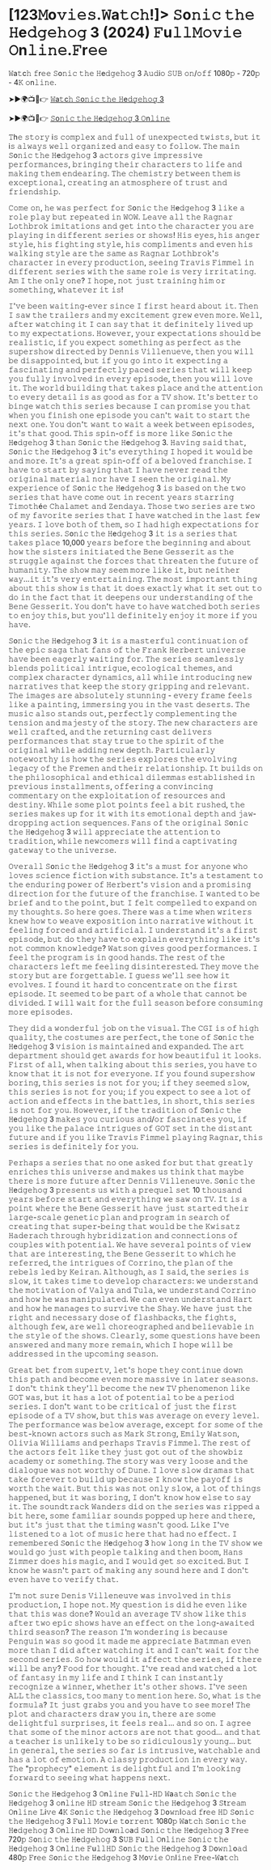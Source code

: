 # [123𝙼o𝚟𝚒𝚎𝚜.𝚆a𝚝𝚌𝚑!]> 𝚂o𝚗𝚒𝚌 𝚝𝚑𝚎 𝙷e𝚍𝚐𝚎𝚑𝚘𝚐 3 (2024) 𝙵u𝚕𝚕𝙼𝚘𝚟𝚒𝚎 𝙾n𝚕𝚒𝚗𝚎.𝙵r𝚎𝚎 

𝚆a𝚝c𝚑 𝚏r𝚎𝚎 𝚂o𝚗𝚒𝚌 𝚝𝚑𝚎 𝙷e𝚍𝚐𝚎𝚑𝚘𝚐 3 𝙰𝚞𝚍i𝚘 𝚂𝚄𝙱 𝚘𝚗/𝚘𝚏𝚏 1080𝚙 - 720𝚙 - 4𝙺 𝚘n𝚕𝚒𝚗𝚎.

➤►🌍📺📱👉  [𝚆a𝚝c𝚑 𝚂o𝚗𝚒𝚌 𝚝𝚑𝚎 𝙷e𝚍𝚐𝚎𝚑𝚘𝚐 3](https://tinyurl.com/y4p42rdw)

➤►🌍📺📱👉  [𝚂o𝚗𝚒𝚌 𝚝𝚑𝚎 𝙷e𝚍𝚐𝚎𝚑𝚘𝚐 3 𝙾n𝚕𝚒𝚗𝚎](https://tinyurl.com/y4p42rdw)

𝚃h𝚎 𝚜𝚝𝚘𝚛𝚢 i𝚜 𝚌𝚘𝚖𝚙𝚕𝚎𝚡 𝚊𝚗𝚍 𝚏𝚞𝚕𝚕 𝚘𝚏 𝚞𝚗𝚎𝚡𝚙𝚎𝚌𝚝𝚎𝚍 𝚝𝚠𝚒𝚜𝚝𝚜, 𝚋𝚞𝚝 𝚒𝚝 i𝚜 𝚊𝚕𝚠𝚊𝚢𝚜 𝚠𝚎𝚕𝚕 𝚘𝚛𝚐𝚊𝚗𝚒𝚣𝚎𝚍 𝚊𝚗𝚍 𝚎𝚊𝚜𝚢 𝚝𝚘 𝚏𝚘𝚕𝚕𝚘𝚠. 𝚃𝚑𝚎 𝚖𝚊𝚒𝚗 𝚂o𝚗𝚒𝚌 𝚝𝚑𝚎 𝙷e𝚍𝚐𝚎𝚑𝚘𝚐 3 𝚊𝚌𝚝𝚘𝚛𝚜 𝚐𝚒𝚟𝚎 𝚒𝚖𝚙𝚛𝚎𝚜𝚜𝚒𝚟𝚎 𝚙𝚎𝚛𝚏𝚘𝚛𝚖𝚊𝚗𝚌𝚎𝚜, 𝚋𝚛𝚒𝚗𝚐𝚒𝚗𝚐 𝚝𝚑𝚎𝚒𝚛 𝚌𝚑𝚊𝚛𝚊𝚌𝚝𝚎𝚛𝚜 𝚝𝚘 𝚕𝚒𝚏𝚎 𝚊𝚗𝚍 𝚖𝚊𝚔𝚒𝚗𝚐 𝚝𝚑𝚎𝚖 𝚎𝚗𝚍𝚎𝚊𝚛𝚒𝚗𝚐. 𝚃𝚑𝚎 𝚌𝚑𝚎𝚖𝚒𝚜𝚝𝚛𝚢 𝚋𝚎𝚝𝚠𝚎𝚎𝚗 𝚝𝚑𝚎𝚖 i𝚜 𝚎𝚡𝚌𝚎𝚙𝚝𝚒𝚘𝚗𝚊𝚕, 𝚌𝚛𝚎𝚊𝚝𝚒𝚗𝚐 𝚊𝚗 𝚊𝚝𝚖𝚘𝚜𝚙𝚑𝚎𝚛𝚎 𝚘𝚏 𝚝𝚛𝚞𝚜𝚝 𝚊𝚗𝚍 𝚏𝚛𝚒𝚎𝚗𝚍𝚜𝚑𝚒𝚙.

𝙲𝚘𝚖𝚎 𝚘𝚗, 𝚑𝚎 𝚠𝚊𝚜 𝚙𝚎𝚛𝚏𝚎𝚌𝚝 𝚏𝚘𝚛 𝚂o𝚗𝚒𝚌 𝚝𝚑𝚎 𝙷e𝚍𝚐𝚎𝚑𝚘𝚐 3 𝚕𝚒𝚔𝚎 𝚊 𝚛𝚘𝚕𝚎 𝚙𝚕𝚊𝚢 𝚋𝚞𝚝 𝚛𝚎𝚙𝚎𝚊𝚝𝚎𝚍 𝚒𝚗 𝚆𝙾𝚆. 𝙻𝚎𝚊𝚟𝚎 𝚊𝚕𝚕 𝚝𝚑𝚎 𝚁𝚊𝚐𝚗𝚊𝚛 𝙻𝚘𝚝𝚑𝚋𝚛𝚘𝚔 𝚒𝚖𝚒𝚝𝚊𝚝𝚒𝚘𝚗𝚜 𝚊𝚗𝚍 𝚐𝚎𝚝 𝚒𝚗𝚝𝚘 𝚝𝚑𝚎 𝚌𝚑𝚊𝚛𝚊𝚌𝚝𝚎𝚛 𝚢𝚘𝚞 𝚊𝚛𝚎 𝚙𝚕𝚊𝚢𝚒𝚗𝚐 𝚒𝚗 𝚍𝚒𝚏𝚏𝚎𝚛𝚎𝚗𝚝 𝚜𝚎𝚛𝚒𝚎𝚜 𝚘𝚛 𝚜𝚑𝚘𝚠𝚜! 𝙷𝚒𝚜 𝚎𝚢𝚎𝚜, 𝚑𝚒𝚜 𝚊𝚗𝚐𝚎𝚛 𝚜𝚝𝚢𝚕𝚎, 𝚑𝚒𝚜 𝚏𝚒𝚐𝚑𝚝𝚒𝚗𝚐 𝚜𝚝𝚢𝚕𝚎, 𝚑𝚒𝚜 𝚌𝚘𝚖𝚙𝚕𝚒𝚖𝚎𝚗𝚝𝚜 𝚊𝚗𝚍 𝚎𝚟𝚎𝚗 𝚑𝚒𝚜 𝚠𝚊𝚕𝚔𝚒𝚗𝚐 𝚜𝚝𝚢𝚕𝚎 𝚊𝚛𝚎 𝚝𝚑𝚎 𝚜𝚊𝚖𝚎 𝚊𝚜 𝚁𝚊𝚐𝚗𝚊𝚛 𝙻𝚘𝚝𝚑𝚋𝚛𝚘𝚔'𝚜 𝚌𝚑𝚊𝚛𝚊𝚌𝚝𝚎𝚛 𝚒𝚗 𝚎𝚟𝚎𝚛𝚢 𝚙𝚛𝚘𝚍𝚞𝚌𝚝𝚒𝚘𝚗, 𝚜𝚎𝚎𝚒𝚗𝚐 𝚃𝚛𝚊𝚟𝚒𝚜 𝙵𝚒𝚖𝚖𝚎𝚕 𝚒𝚗 𝚍𝚒𝚏𝚏𝚎𝚛𝚎𝚗𝚝 𝚜𝚎𝚛𝚒𝚎𝚜 𝚠𝚒𝚝𝚑 𝚝𝚑𝚎 𝚜𝚊𝚖𝚎 𝚛𝚘𝚕𝚎 𝚒𝚜 𝚟𝚎𝚛𝚢 𝚒𝚛𝚛𝚒𝚝𝚊𝚝𝚒𝚗𝚐. 𝙰𝚖 𝙸 𝚝𝚑𝚎 𝚘𝚗𝚕𝚢 𝚘𝚗𝚎? 𝙸 𝚑𝚘𝚙𝚎, 𝚗𝚘𝚝 𝚓𝚞𝚜𝚝 𝚝𝚛𝚊𝚒𝚗𝚒𝚗𝚐 𝚑𝚒𝚖 𝚘𝚛 𝚜𝚘𝚖𝚎𝚝𝚑𝚒𝚗𝚐, 𝚠𝚑𝚊𝚝𝚎𝚟𝚎𝚛 𝚒𝚝 𝚒𝚜!

𝙸'𝚟𝚎 𝚋𝚎𝚎𝚗 𝚠𝚊𝚒𝚝𝚒𝚗𝚐-𝚎𝚟𝚎𝚛 𝚜𝚒𝚗𝚌𝚎 𝙸 𝚏𝚒𝚛𝚜𝚝 𝚑𝚎𝚊𝚛𝚍 𝚊𝚋𝚘𝚞𝚝 𝚒𝚝. 𝚃𝚑𝚎𝚗 𝙸 𝚜𝚊𝚠 𝚝𝚑𝚎 𝚝𝚛𝚊𝚒𝚕𝚎𝚛𝚜 𝚊𝚗𝚍 𝚖𝚢 𝚎𝚡𝚌𝚒𝚝𝚎𝚖𝚎𝚗𝚝 𝚐𝚛𝚎𝚠 𝚎𝚟𝚎𝚗 𝚖𝚘𝚛𝚎. 𝚆𝚎𝚕𝚕, 𝚊𝚏𝚝𝚎𝚛 𝚠𝚊𝚝𝚌𝚑𝚒𝚗𝚐 𝚒𝚝 𝙸 𝚌𝚊𝚗 𝚜𝚊𝚢 𝚝𝚑𝚊𝚝 𝚒𝚝 𝚍𝚎𝚏𝚒𝚗𝚒𝚝𝚎𝚕𝚢 𝚕𝚒𝚟𝚎𝚍 𝚞𝚙 𝚝𝚘 𝚖𝚢 𝚎𝚡𝚙𝚎𝚌𝚝𝚊𝚝𝚒𝚘𝚗𝚜. 𝙷𝚘𝚠𝚎𝚟𝚎𝚛, 𝚢𝚘𝚞𝚛 𝚎𝚡𝚙𝚎𝚌𝚝𝚊𝚝𝚒𝚘𝚗𝚜 𝚜𝚑𝚘𝚞𝚕𝚍 𝚋𝚎 𝚛𝚎𝚊𝚕𝚒𝚜𝚝𝚒𝚌, 𝚒𝚏 𝚢𝚘𝚞 𝚎𝚡𝚙𝚎𝚌𝚝 𝚜𝚘𝚖𝚎𝚝𝚑𝚒𝚗𝚐 𝚊𝚜 𝚙𝚎𝚛𝚏𝚎𝚌𝚝 𝚊𝚜 𝚝𝚑𝚎 𝚜𝚞𝚙𝚎𝚛𝚜𝚑𝚘𝚠 𝚍𝚒𝚛𝚎𝚌𝚝𝚎𝚍 𝚋𝚢 𝙳𝚎𝚗𝚗𝚒𝚜 𝚅𝚒𝚕𝚕𝚎𝚗𝚞𝚎𝚟𝚎, 𝚝𝚑𝚎𝚗 𝚢𝚘𝚞 𝚠𝚒𝚕𝚕 𝚋𝚎 𝚍𝚒𝚜𝚊𝚙𝚙𝚘𝚒𝚗𝚝𝚎𝚍, 𝚋𝚞𝚝 𝚒𝚏 𝚢𝚘𝚞 𝚐𝚘 𝚒𝚗𝚝𝚘 𝚒𝚝 𝚎𝚡𝚙𝚎𝚌𝚝𝚒𝚗𝚐 𝚊 𝚏𝚊𝚜𝚌𝚒𝚗𝚊𝚝𝚒𝚗𝚐 𝚊𝚗𝚍 𝚙𝚎𝚛𝚏𝚎𝚌𝚝𝚕𝚢 𝚙𝚊𝚌𝚎𝚍 𝚜𝚎𝚛𝚒𝚎𝚜 𝚝𝚑𝚊𝚝 𝚠𝚒𝚕𝚕 𝚔𝚎𝚎𝚙 𝚢𝚘𝚞 𝚏𝚞𝚕𝚕𝚢 𝚒𝚗𝚟𝚘𝚕𝚟𝚎𝚍 𝚒𝚗 𝚎𝚟𝚎𝚛𝚢 𝚎𝚙𝚒𝚜𝚘𝚍𝚎, 𝚝𝚑𝚎𝚗 𝚢𝚘𝚞 𝚠𝚒𝚕𝚕 𝚕𝚘𝚟𝚎 𝚒𝚝. 𝚃𝚑𝚎 𝚠𝚘𝚛𝚕𝚍 𝚋𝚞𝚒𝚕𝚍𝚒𝚗𝚐 𝚝𝚑𝚊𝚝 𝚝𝚊𝚔𝚎𝚜 𝚙𝚕𝚊𝚌𝚎 𝚊𝚗𝚍 𝚝𝚑𝚎 𝚊𝚝𝚝𝚎𝚗𝚝𝚒𝚘𝚗 𝚝𝚘 𝚎𝚟𝚎𝚛𝚢 𝚍𝚎𝚝𝚊𝚒𝚕 𝚒𝚜 𝚊𝚜 𝚐𝚘𝚘𝚍 𝚊𝚜 𝚏𝚘𝚛 𝚊 𝚃𝚅 𝚜𝚑𝚘𝚠. 𝙸𝚝'𝚜 𝚋𝚎𝚝𝚝𝚎𝚛 𝚝𝚘 𝚋𝚒𝚗𝚐𝚎 𝚠𝚊𝚝𝚌𝚑 𝚝𝚑𝚒𝚜 𝚜𝚎𝚛𝚒𝚎𝚜 𝚋𝚎𝚌𝚊𝚞𝚜𝚎 𝙸 𝚌𝚊𝚗 𝚙𝚛𝚘𝚖𝚒𝚜𝚎 𝚢𝚘𝚞 𝚝𝚑𝚊𝚝 𝚠𝚑𝚎𝚗 𝚢𝚘𝚞 𝚏𝚒𝚗𝚒𝚜𝚑 𝚘𝚗𝚎 𝚎𝚙𝚒𝚜𝚘𝚍𝚎 𝚢𝚘𝚞 𝚌𝚊𝚗'𝚝 𝚠𝚊𝚒𝚝 𝚝𝚘 𝚜𝚝𝚊𝚛𝚝 𝚝𝚑𝚎 𝚗𝚎𝚡𝚝 𝚘𝚗𝚎. 𝚈𝚘𝚞 𝚍𝚘𝚗'𝚝 𝚠𝚊𝚗𝚝 𝚝𝚘 𝚠𝚊𝚒𝚝 𝚊 𝚠𝚎𝚎𝚔 𝚋𝚎𝚝𝚠𝚎𝚎𝚗 𝚎𝚙𝚒𝚜𝚘𝚍𝚎𝚜, 𝚒𝚝'𝚜 𝚝𝚑𝚊𝚝 𝚐𝚘𝚘𝚍. 𝚃𝚑𝚒𝚜 𝚜𝚙𝚒𝚗-𝚘𝚏𝚏 𝚒𝚜 𝚖𝚘𝚛𝚎 𝚕𝚒𝚔𝚎 𝚂o𝚗𝚒𝚌 𝚝𝚑𝚎 𝙷e𝚍𝚐𝚎𝚑𝚘𝚐 3 𝚝𝚑𝚊𝚗 𝚂o𝚗𝚒𝚌 𝚝𝚑𝚎 𝙷e𝚍𝚐𝚎𝚑𝚘𝚐 3. 𝙷𝚊𝚟𝚒𝚗𝚐 𝚜𝚊𝚒𝚍 𝚝𝚑𝚊𝚝, 𝚂o𝚗𝚒𝚌 𝚝𝚑𝚎 𝙷e𝚍𝚐𝚎𝚑𝚘𝚐 3 𝚒𝚝'𝚜 𝚎𝚟𝚎𝚛𝚢𝚝𝚑𝚒𝚗𝚐 𝙸 𝚑𝚘𝚙𝚎𝚍 𝚒𝚝 𝚠𝚘𝚞𝚕𝚍 𝚋𝚎 𝚊𝚗𝚍 𝚖𝚘𝚛𝚎. 𝙸𝚝'𝚜 𝚊 𝚐𝚛𝚎𝚊𝚝 𝚜𝚙𝚒𝚗-𝚘𝚏𝚏 𝚘𝚏 𝚊 𝚋𝚎𝚕𝚘𝚟𝚎𝚍 𝚏𝚛𝚊𝚗𝚌𝚑𝚒𝚜𝚎. 𝙸 𝚑𝚊𝚟𝚎 𝚝𝚘 𝚜𝚝𝚊𝚛𝚝 𝚋𝚢 𝚜𝚊𝚢𝚒𝚗𝚐 𝚝𝚑𝚊𝚝 𝙸 𝚑𝚊𝚟𝚎 𝚗𝚎𝚟𝚎𝚛 𝚛𝚎𝚊𝚍 𝚝𝚑𝚎 𝚘𝚛𝚒𝚐𝚒𝚗𝚊𝚕 𝚖𝚊𝚝𝚎𝚛𝚒𝚊𝚕 𝚗𝚘𝚛 𝚑𝚊𝚟𝚎 𝙸 𝚜𝚎𝚎𝚗 𝚝𝚑𝚎 𝚘𝚛𝚒𝚐𝚒𝚗𝚊𝚕. 𝙼𝚢 𝚎𝚡𝚙𝚎𝚛𝚒𝚎𝚗𝚌𝚎 𝚘𝚏 𝚂o𝚗𝚒𝚌 𝚝𝚑𝚎 𝙷e𝚍𝚐𝚎𝚑𝚘𝚐 3 𝚒𝚜 𝚋𝚊𝚜𝚎𝚍 𝚘𝚗 𝚝𝚑𝚎 𝚝𝚠𝚘 𝚜𝚎𝚛𝚒𝚎𝚜 𝚝𝚑𝚊𝚝 𝚑𝚊𝚟𝚎 𝚌𝚘𝚖𝚎 𝚘𝚞𝚝 𝚒𝚗 𝚛𝚎𝚌𝚎𝚗𝚝 𝚢𝚎𝚊𝚛𝚜 𝚜𝚝𝚊𝚛𝚛𝚒𝚗𝚐 𝚃𝚒𝚖𝚘𝚝𝚑é𝚎 𝙲𝚑𝚊𝚕𝚊𝚖𝚎𝚝 𝚊𝚗𝚍 𝚉𝚎𝚗𝚍𝚊𝚢𝚊. 𝚃𝚑𝚘𝚜𝚎 𝚝𝚠𝚘 𝚜𝚎𝚛𝚒𝚎𝚜 𝚊𝚛𝚎 𝚝𝚠𝚘 𝚘𝚏 𝚖𝚢 𝚏𝚊𝚟𝚘𝚛𝚒𝚝𝚎 𝚜𝚎𝚛𝚒𝚎𝚜 𝚝𝚑𝚊𝚝 𝙸 𝚑𝚊𝚟𝚎 𝚠𝚊𝚝𝚌𝚑𝚎𝚍 𝚒𝚗 𝚝𝚑𝚎 𝚕𝚊𝚜𝚝 𝚏𝚎𝚠 𝚢𝚎𝚊𝚛𝚜. 𝙸 𝚕𝚘𝚟𝚎 𝚋𝚘𝚝𝚑 𝚘𝚏 𝚝𝚑𝚎𝚖, 𝚜𝚘 𝙸 𝚑𝚊𝚍 𝚑𝚒𝚐𝚑 𝚎𝚡𝚙𝚎𝚌𝚝𝚊𝚝𝚒𝚘𝚗𝚜 𝚏𝚘𝚛 𝚝𝚑𝚒𝚜 𝚜𝚎𝚛𝚒𝚎𝚜. 𝚂o𝚗𝚒𝚌 𝚝𝚑𝚎 𝙷e𝚍𝚐𝚎𝚑𝚘𝚐 3 𝚒𝚝 𝚒𝚜 𝚊 𝚜𝚎𝚛𝚒𝚎𝚜 𝚝𝚑𝚊𝚝 𝚝𝚊𝚔𝚎𝚜 𝚙𝚕𝚊𝚌𝚎 10,000 𝚢𝚎𝚊𝚛𝚜 𝚋𝚎𝚏𝚘𝚛𝚎 𝚝𝚑𝚎 𝚋𝚎𝚐𝚒𝚗𝚗𝚒𝚗𝚐 𝚊𝚗𝚍 𝚊𝚋𝚘𝚞𝚝 𝚑𝚘𝚠 𝚝𝚑𝚎 𝚜𝚒𝚜𝚝𝚎𝚛𝚜 𝚒𝚗𝚒𝚝𝚒𝚊𝚝𝚎𝚍 𝚝𝚑𝚎 𝙱𝚎𝚗𝚎 𝙶𝚎𝚜𝚜𝚎𝚛𝚒𝚝 𝚊𝚜 𝚝𝚑𝚎 𝚜𝚝𝚛𝚞𝚐𝚐𝚕𝚎 𝚊𝚐𝚊𝚒𝚗𝚜𝚝 𝚝𝚑𝚎 𝚏𝚘𝚛𝚌𝚎𝚜 𝚝𝚑𝚊𝚝 𝚝𝚑𝚛𝚎𝚊𝚝𝚎𝚗 𝚝𝚑𝚎 𝚏𝚞𝚝𝚞𝚛𝚎 𝚘𝚏 𝚑𝚞𝚖𝚊𝚗𝚒𝚝𝚢. 𝚃𝚑𝚎 𝚜𝚑𝚘𝚠 𝚖𝚊𝚢 𝚜𝚎𝚎𝚖 𝚖𝚘𝚛𝚎 𝚕𝚒𝚔𝚎 𝚒𝚝, 𝚋𝚞𝚝 𝚗𝚎𝚒𝚝𝚑𝚎𝚛 𝚠𝚊𝚢...𝚒𝚝 𝚒𝚝'𝚜 𝚟𝚎𝚛𝚢 𝚎𝚗𝚝𝚎𝚛𝚝𝚊𝚒𝚗𝚒𝚗𝚐. 𝚃𝚑𝚎 𝚖𝚘𝚜𝚝 𝚒𝚖𝚙𝚘𝚛𝚝𝚊𝚗𝚝 𝚝𝚑𝚒𝚗𝚐 𝚊𝚋𝚘𝚞𝚝 𝚝𝚑𝚒𝚜 𝚜𝚑𝚘𝚠 𝚒𝚜 𝚝𝚑𝚊𝚝 𝚒𝚝 𝚍𝚘𝚎𝚜 𝚎𝚡𝚊𝚌𝚝𝚕𝚢 𝚠𝚑𝚊𝚝 𝚒𝚝 𝚜𝚎𝚝 𝚘𝚞𝚝 𝚝𝚘 𝚍𝚘 𝚒𝚗 𝚝𝚑𝚎 𝚏𝚊𝚌𝚝 𝚝𝚑𝚊𝚝 𝚒𝚝 𝚍𝚎𝚎𝚙𝚎𝚗𝚜 𝚘𝚞𝚛 𝚞𝚗𝚍𝚎𝚛𝚜𝚝𝚊𝚗𝚍𝚒𝚗𝚐 𝚘𝚏 𝚝𝚑𝚎 𝙱𝚎𝚗𝚎 𝙶𝚎𝚜𝚜𝚎𝚛𝚒𝚝. 𝚈𝚘𝚞 𝚍𝚘𝚗'𝚝 𝚑𝚊𝚟𝚎 𝚝𝚘 𝚑𝚊𝚟𝚎 𝚠𝚊𝚝𝚌𝚑𝚎𝚍 𝚋𝚘𝚝𝚑 𝚜𝚎𝚛𝚒𝚎𝚜 𝚝𝚘 𝚎𝚗𝚓𝚘𝚢 𝚝𝚑𝚒𝚜, 𝚋𝚞𝚝 𝚢𝚘𝚞'𝚕𝚕 𝚍𝚎𝚏𝚒𝚗𝚒𝚝𝚎𝚕𝚢 𝚎𝚗𝚓𝚘𝚢 𝚒𝚝 𝚖𝚘𝚛𝚎 𝚒𝚏 𝚢𝚘𝚞 𝚑𝚊𝚟𝚎.

𝚂o𝚗𝚒𝚌 𝚝𝚑𝚎 𝙷e𝚍𝚐𝚎𝚑𝚘𝚐 3 𝚒𝚝 𝚒𝚜 𝚊 𝚖𝚊𝚜𝚝𝚎𝚛𝚏𝚞𝚕 𝚌𝚘𝚗𝚝𝚒𝚗𝚞𝚊𝚝𝚒𝚘𝚗 𝚘𝚏 𝚝𝚑𝚎 𝚎𝚙𝚒𝚌 𝚜𝚊𝚐𝚊 𝚝𝚑𝚊𝚝 𝚏𝚊𝚗𝚜 𝚘𝚏 𝚝𝚑𝚎 𝙵𝚛𝚊𝚗𝚔 𝙷𝚎𝚛𝚋𝚎𝚛𝚝 𝚞𝚗𝚒𝚟𝚎𝚛𝚜𝚎 𝚑𝚊𝚟𝚎 𝚋𝚎𝚎𝚗 𝚎𝚊𝚐𝚎𝚛𝚕𝚢 𝚠𝚊𝚒𝚝𝚒𝚗𝚐 𝚏𝚘𝚛. 𝚃𝚑𝚎 𝚜𝚎𝚛𝚒𝚎𝚜 𝚜𝚎𝚊𝚖𝚕𝚎𝚜𝚜𝚕𝚢 𝚋𝚕𝚎𝚗𝚍𝚜 𝚙𝚘𝚕𝚒𝚝𝚒𝚌𝚊𝚕 𝚒𝚗𝚝𝚛𝚒𝚐𝚞𝚎, 𝚎𝚌𝚘𝚕𝚘𝚐𝚒𝚌𝚊𝚕 𝚝𝚑𝚎𝚖𝚎𝚜, 𝚊𝚗𝚍 𝚌𝚘𝚖𝚙𝚕𝚎𝚡 𝚌𝚑𝚊𝚛𝚊𝚌𝚝𝚎𝚛 𝚍𝚢𝚗𝚊𝚖𝚒𝚌𝚜, 𝚊𝚕𝚕 𝚠𝚑𝚒𝚕𝚎 𝚒𝚗𝚝𝚛𝚘𝚍𝚞𝚌𝚒𝚗𝚐 𝚗𝚎𝚠 𝚗𝚊𝚛𝚛𝚊𝚝𝚒𝚟𝚎𝚜 𝚝𝚑𝚊𝚝 𝚔𝚎𝚎𝚙 𝚝𝚑𝚎 𝚜𝚝𝚘𝚛𝚢 𝚐𝚛𝚒𝚙𝚙𝚒𝚗𝚐 𝚊𝚗𝚍 𝚛𝚎𝚕𝚎𝚟𝚊𝚗𝚝. 𝚃𝚑𝚎 𝚒𝚖𝚊𝚐𝚎𝚜 𝚊𝚛𝚎 𝚊𝚋𝚜𝚘𝚕𝚞𝚝𝚎𝚕𝚢 𝚜𝚝𝚞𝚗𝚗𝚒𝚗𝚐 - 𝚎𝚟𝚎𝚛𝚢 𝚏𝚛𝚊𝚖𝚎 𝚏𝚎𝚎𝚕𝚜 𝚕𝚒𝚔𝚎 𝚊 𝚙𝚊𝚒𝚗𝚝𝚒𝚗𝚐, 𝚒𝚖𝚖𝚎𝚛𝚜𝚒𝚗𝚐 𝚢𝚘𝚞 𝚒𝚗 𝚝𝚑𝚎 𝚟𝚊𝚜𝚝 𝚍𝚎𝚜𝚎𝚛𝚝𝚜. 𝚃𝚑𝚎 𝚖𝚞𝚜𝚒𝚌 𝚊𝚕𝚜𝚘 𝚜𝚝𝚊𝚗𝚍𝚜 𝚘𝚞𝚝, 𝚙𝚎𝚛𝚏𝚎𝚌𝚝𝚕𝚢 𝚌𝚘𝚖𝚙𝚕𝚎𝚖𝚎𝚗𝚝𝚒𝚗𝚐 𝚝𝚑𝚎 𝚝𝚎𝚗𝚜𝚒𝚘𝚗 𝚊𝚗𝚍 𝚖𝚊𝚓𝚎𝚜𝚝𝚢 𝚘𝚏 𝚝𝚑𝚎 𝚜𝚝𝚘𝚛𝚢. 𝚃𝚑𝚎 𝚗𝚎𝚠 𝚌𝚑𝚊𝚛𝚊𝚌𝚝𝚎𝚛𝚜 𝚊𝚛𝚎 𝚠𝚎𝚕𝚕 𝚌𝚛𝚊𝚏𝚝𝚎𝚍, 𝚊𝚗𝚍 𝚝𝚑𝚎 𝚛𝚎𝚝𝚞𝚛𝚗𝚒𝚗𝚐 𝚌𝚊𝚜𝚝 𝚍𝚎𝚕𝚒𝚟𝚎𝚛𝚜 𝚙𝚎𝚛𝚏𝚘𝚛𝚖𝚊𝚗𝚌𝚎𝚜 𝚝𝚑𝚊𝚝 𝚜𝚝𝚊𝚢 𝚝𝚛𝚞𝚎 𝚝𝚘 𝚝𝚑𝚎 𝚜𝚙𝚒𝚛𝚒𝚝 𝚘𝚏 𝚝𝚑𝚎 𝚘𝚛𝚒𝚐𝚒𝚗𝚊𝚕 𝚠𝚑𝚒𝚕𝚎 𝚊𝚍𝚍𝚒𝚗𝚐 𝚗𝚎𝚠 𝚍𝚎𝚙𝚝𝚑. 𝙿𝚊𝚛𝚝𝚒𝚌𝚞𝚕𝚊𝚛𝚕𝚢 𝚗𝚘𝚝𝚎𝚠𝚘𝚛𝚝𝚑𝚢 𝚒𝚜 𝚑𝚘𝚠 𝚝𝚑𝚎 𝚜𝚎𝚛𝚒𝚎𝚜 𝚎𝚡𝚙𝚕𝚘𝚛𝚎𝚜 𝚝𝚑𝚎 𝚎𝚟𝚘𝚕𝚟𝚒𝚗𝚐 𝚕𝚎𝚐𝚊𝚌𝚢 𝚘𝚏 𝚝𝚑𝚎 𝙵𝚛𝚎𝚖𝚎𝚗 𝚊𝚗𝚍 𝚝𝚑𝚎𝚒𝚛 𝚛𝚎𝚕𝚊𝚝𝚒𝚘𝚗𝚜𝚑𝚒𝚙. 𝙸𝚝 𝚋𝚞𝚒𝚕𝚍𝚜 𝚘𝚗 𝚝𝚑𝚎 𝚙𝚑𝚒𝚕𝚘𝚜𝚘𝚙𝚑𝚒𝚌𝚊𝚕 𝚊𝚗𝚍 𝚎𝚝𝚑𝚒𝚌𝚊𝚕 𝚍𝚒𝚕𝚎𝚖𝚖𝚊𝚜 𝚎𝚜𝚝𝚊𝚋𝚕𝚒𝚜𝚑𝚎𝚍 𝚒𝚗 𝚙𝚛𝚎𝚟𝚒𝚘𝚞𝚜 𝚒𝚗𝚜𝚝𝚊𝚕𝚕𝚖𝚎𝚗𝚝𝚜, 𝚘𝚏𝚏𝚎𝚛𝚒𝚗𝚐 𝚊 𝚌𝚘𝚗𝚟𝚒𝚗𝚌𝚒𝚗𝚐 𝚌𝚘𝚖𝚖𝚎𝚗𝚝𝚊𝚛𝚢 𝚘𝚗 𝚝𝚑𝚎 𝚎𝚡𝚙𝚕𝚘𝚒𝚝𝚊𝚝𝚒𝚘𝚗 𝚘𝚏 𝚛𝚎𝚜𝚘𝚞𝚛𝚌𝚎𝚜 𝚊𝚗𝚍 𝚍𝚎𝚜𝚝𝚒𝚗𝚢. 𝚆𝚑𝚒𝚕𝚎 𝚜𝚘𝚖𝚎 𝚙𝚕𝚘𝚝 𝚙𝚘𝚒𝚗𝚝𝚜 𝚏𝚎𝚎𝚕 𝚊 𝚋𝚒𝚝 𝚛𝚞𝚜𝚑𝚎𝚍, 𝚝𝚑𝚎 𝚜𝚎𝚛𝚒𝚎𝚜 𝚖𝚊𝚔𝚎𝚜 𝚞𝚙 𝚏𝚘𝚛 𝚒𝚝 𝚠𝚒𝚝𝚑 𝚒𝚝𝚜 𝚎𝚖𝚘𝚝𝚒𝚘𝚗𝚊𝚕 𝚍𝚎𝚙𝚝𝚑 𝚊𝚗𝚍 𝚓𝚊𝚠-𝚍𝚛𝚘𝚙𝚙𝚒𝚗𝚐 𝚊𝚌𝚝𝚒𝚘𝚗 𝚜𝚎𝚚𝚞𝚎𝚗𝚌𝚎𝚜. 𝙵𝚊𝚗𝚜 𝚘𝚏 𝚝𝚑𝚎 𝚘𝚛𝚒𝚐𝚒𝚗𝚊𝚕 𝚂o𝚗𝚒𝚌 𝚝𝚑𝚎 𝙷e𝚍𝚐𝚎𝚑𝚘𝚐 3 𝚠𝚒𝚕𝚕 𝚊𝚙𝚙𝚛𝚎𝚌𝚒𝚊𝚝𝚎 𝚝𝚑𝚎 𝚊𝚝𝚝𝚎𝚗𝚝𝚒𝚘𝚗 𝚝𝚘 𝚝𝚛𝚊𝚍𝚒𝚝𝚒𝚘𝚗, 𝚠𝚑𝚒𝚕𝚎 𝚗𝚎𝚠𝚌𝚘𝚖𝚎𝚛𝚜 𝚠𝚒𝚕𝚕 𝚏𝚒𝚗𝚍 𝚊 𝚌𝚊𝚙𝚝𝚒𝚟𝚊𝚝𝚒𝚗𝚐 𝚐𝚊𝚝𝚎𝚠𝚊𝚢 𝚝𝚘 𝚝𝚑𝚎 𝚞𝚗𝚒𝚟𝚎𝚛𝚜𝚎.

𝙾𝚟𝚎𝚛𝚊𝚕𝚕 𝚂o𝚗𝚒𝚌 𝚝𝚑𝚎 𝙷e𝚍𝚐𝚎𝚑𝚘𝚐 3 𝚒𝚝'𝚜 𝚊 𝚖𝚞𝚜𝚝 𝚏𝚘𝚛 𝚊𝚗𝚢𝚘𝚗𝚎 𝚠𝚑𝚘 𝚕𝚘𝚟𝚎𝚜 𝚜𝚌𝚒𝚎𝚗𝚌𝚎 𝚏𝚒𝚌𝚝𝚒𝚘𝚗 𝚠𝚒𝚝𝚑 𝚜𝚞𝚋𝚜𝚝𝚊𝚗𝚌𝚎. 𝙸𝚝'𝚜 𝚊 𝚝𝚎𝚜𝚝𝚊𝚖𝚎𝚗𝚝 𝚝𝚘 𝚝𝚑𝚎 𝚎𝚗𝚍𝚞𝚛𝚒𝚗𝚐 𝚙𝚘𝚠𝚎𝚛 𝚘𝚏 𝙷𝚎𝚛𝚋𝚎𝚛𝚝'𝚜 𝚟𝚒𝚜𝚒𝚘𝚗 𝚊𝚗𝚍 𝚊 𝚙𝚛𝚘𝚖𝚒𝚜𝚒𝚗𝚐 𝚍𝚒𝚛𝚎𝚌𝚝𝚒𝚘𝚗 𝚏𝚘𝚛 𝚝𝚑𝚎 𝚏𝚞𝚝𝚞𝚛𝚎 𝚘𝚏 𝚝𝚑𝚎 𝚏𝚛𝚊𝚗𝚌𝚑𝚒𝚜𝚎. 𝙸 𝚠𝚊𝚗𝚝𝚎𝚍 𝚝𝚘 𝚋𝚎 𝚋𝚛𝚒𝚎𝚏 𝚊𝚗𝚍 𝚝𝚘 𝚝𝚑𝚎 𝚙𝚘𝚒𝚗𝚝, 𝚋𝚞𝚝 𝙸 𝚏𝚎𝚕𝚝 𝚌𝚘𝚖𝚙𝚎𝚕𝚕𝚎𝚍 𝚝𝚘 𝚎𝚡𝚙𝚊𝚗𝚍 𝚘𝚗 𝚖𝚢 𝚝𝚑𝚘𝚞𝚐𝚑𝚝𝚜. 𝚂𝚘 𝚑𝚎𝚛𝚎 𝚐𝚘𝚎𝚜. 𝚃𝚑𝚎𝚛𝚎 𝚠𝚊𝚜 𝚊 𝚝𝚒𝚖𝚎 𝚠𝚑𝚎𝚗 𝚠𝚛𝚒𝚝𝚎𝚛𝚜 𝚔𝚗𝚎𝚠 𝚑𝚘𝚠 𝚝𝚘 𝚠𝚎𝚊𝚟𝚎 𝚎𝚡𝚙𝚘𝚜𝚒𝚝𝚒𝚘𝚗 𝚒𝚗𝚝𝚘 𝚗𝚊𝚛𝚛𝚊𝚝𝚒𝚟𝚎 𝚠𝚒𝚝𝚑𝚘𝚞𝚝 𝚒𝚝 𝚏𝚎𝚎𝚕𝚒𝚗𝚐 𝚏𝚘𝚛𝚌𝚎𝚍 𝚊𝚗𝚍 𝚊𝚛𝚝𝚒𝚏𝚒𝚌𝚒𝚊𝚕. 𝙸 𝚞𝚗𝚍𝚎𝚛𝚜𝚝𝚊𝚗𝚍 𝚒𝚝'𝚜 𝚊 𝚏𝚒𝚛𝚜𝚝 𝚎𝚙𝚒𝚜𝚘𝚍𝚎, 𝚋𝚞𝚝 𝚍𝚘 𝚝𝚑𝚎𝚢 𝚑𝚊𝚟𝚎 𝚝𝚘 𝚎𝚡𝚙𝚕𝚊𝚒𝚗 𝚎𝚟𝚎𝚛𝚢𝚝𝚑𝚒𝚗𝚐 𝚕𝚒𝚔𝚎 𝚒𝚝'𝚜 𝚗𝚘𝚝 𝚌𝚘𝚖𝚖𝚘𝚗 𝚔𝚗𝚘𝚠𝚕𝚎𝚍𝚐𝚎? 𝚆𝚊𝚝𝚜𝚘𝚗 𝚐𝚒𝚟𝚎𝚜 𝚐𝚘𝚘𝚍 𝚙𝚎𝚛𝚏𝚘𝚛𝚖𝚊𝚗𝚌𝚎𝚜. 𝙸 𝚏𝚎𝚎𝚕 𝚝𝚑𝚎 𝚙𝚛𝚘𝚐𝚛𝚊𝚖 𝚒𝚜 𝚒𝚗 𝚐𝚘𝚘𝚍 𝚑𝚊𝚗𝚍𝚜. 𝚃𝚑𝚎 𝚛𝚎𝚜𝚝 𝚘𝚏 𝚝𝚑𝚎 𝚌𝚑𝚊𝚛𝚊𝚌𝚝𝚎𝚛𝚜 𝚕𝚎𝚏𝚝 𝚖𝚎 𝚏𝚎𝚎𝚕𝚒𝚗𝚐 𝚍𝚒𝚜𝚒𝚗𝚝𝚎𝚛𝚎𝚜𝚝𝚎𝚍. 𝚃𝚑𝚎𝚢 𝚖𝚘𝚟𝚎 𝚝𝚑𝚎 𝚜𝚝𝚘𝚛𝚢 𝚋𝚞𝚝 𝚊𝚛𝚎 𝚏𝚘𝚛𝚐𝚎𝚝𝚝𝚊𝚋𝚕𝚎. 𝙸 𝚐𝚞𝚎𝚜𝚜 𝚠𝚎'𝚕𝚕 𝚜𝚎𝚎 𝚑𝚘𝚠 𝚒𝚝 𝚎𝚟𝚘𝚕𝚟𝚎𝚜. 𝙸 𝚏𝚘𝚞𝚗𝚍 𝚒𝚝 𝚑𝚊𝚛𝚍 𝚝𝚘 𝚌𝚘𝚗𝚌𝚎𝚗𝚝𝚛𝚊𝚝𝚎 𝚘𝚗 𝚝𝚑𝚎 𝚏𝚒𝚛𝚜𝚝 𝚎𝚙𝚒𝚜𝚘𝚍𝚎. 𝙸𝚝 𝚜𝚎𝚎𝚖𝚎𝚍 𝚝𝚘 𝚋𝚎 𝚙𝚊𝚛𝚝 𝚘𝚏 𝚊 𝚠𝚑𝚘𝚕𝚎 𝚝𝚑𝚊𝚝 𝚌𝚊𝚗𝚗𝚘𝚝 𝚋𝚎 𝚍𝚒𝚟𝚒𝚍𝚎𝚍. 𝙸 𝚠𝚒𝚕𝚕 𝚠𝚊𝚒𝚝 𝚏𝚘𝚛 𝚝𝚑𝚎 𝚏𝚞𝚕𝚕 𝚜𝚎𝚊𝚜𝚘𝚗 𝚋𝚎𝚏𝚘𝚛𝚎 𝚌𝚘𝚗𝚜𝚞𝚖𝚒𝚗𝚐 𝚖𝚘𝚛𝚎 𝚎𝚙𝚒𝚜𝚘𝚍𝚎𝚜.

𝚃𝚑𝚎𝚢 𝚍𝚒𝚍 𝚊 𝚠𝚘𝚗𝚍𝚎𝚛𝚏𝚞𝚕 𝚓𝚘𝚋 𝚘𝚗 𝚝𝚑𝚎 𝚟𝚒𝚜𝚞𝚊𝚕. 𝚃𝚑𝚎 𝙲𝙶𝙸 𝚒𝚜 𝚘𝚏 𝚑𝚒𝚐𝚑 𝚚𝚞𝚊𝚕𝚒𝚝𝚢, 𝚝𝚑𝚎 𝚌𝚘𝚜𝚝𝚞𝚖𝚎𝚜 𝚊𝚛𝚎 𝚙𝚎𝚛𝚏𝚎𝚌𝚝, 𝚝𝚑𝚎 𝚝𝚘𝚗𝚎 𝚘𝚏 𝚂o𝚗𝚒𝚌 𝚝𝚑𝚎 𝙷e𝚍𝚐𝚎𝚑𝚘𝚐 3 𝚟𝚒𝚜𝚒𝚘𝚗 𝚒𝚜 𝚖𝚊𝚒𝚗𝚝𝚊𝚒𝚗𝚎𝚍 𝚊𝚗𝚍 𝚎𝚡𝚙𝚊𝚗𝚍𝚎𝚍. 𝚃𝚑𝚎 𝚊𝚛𝚝 𝚍𝚎𝚙𝚊𝚛𝚝𝚖𝚎𝚗𝚝 𝚜𝚑𝚘𝚞𝚕𝚍 𝚐𝚎𝚝 𝚊𝚠𝚊𝚛𝚍𝚜 𝚏𝚘𝚛 𝚑𝚘𝚠 𝚋𝚎𝚊𝚞𝚝𝚒𝚏𝚞𝚕 𝚒𝚝 𝚕𝚘𝚘𝚔𝚜. 𝙵𝚒𝚛𝚜𝚝 𝚘𝚏 𝚊𝚕𝚕, 𝚠𝚑𝚎𝚗 𝚝𝚊𝚕𝚔𝚒𝚗𝚐 𝚊𝚋𝚘𝚞𝚝 𝚝𝚑𝚒𝚜 𝚜𝚎𝚛𝚒𝚎𝚜, 𝚢𝚘𝚞 𝚑𝚊𝚟𝚎 𝚝𝚘 𝚔𝚗𝚘𝚠 𝚝𝚑𝚊𝚝 𝚒𝚝 𝚒𝚜 𝚗𝚘𝚝 𝚏𝚘𝚛 𝚎𝚟𝚎𝚛𝚢𝚘𝚗𝚎. 𝙸𝚏 𝚢𝚘𝚞 𝚏𝚘𝚞𝚗𝚍 𝚜𝚞𝚙𝚎𝚛𝚜𝚑𝚘𝚠 𝚋𝚘𝚛𝚒𝚗𝚐, 𝚝𝚑𝚒𝚜 𝚜𝚎𝚛𝚒𝚎𝚜 𝚒𝚜 𝚗𝚘𝚝 𝚏𝚘𝚛 𝚢𝚘𝚞; 𝚒𝚏 𝚝𝚑𝚎𝚢 𝚜𝚎𝚎𝚖𝚎𝚍 𝚜𝚕𝚘𝚠, 𝚝𝚑𝚒𝚜 𝚜𝚎𝚛𝚒𝚎𝚜 𝚒𝚜 𝚗𝚘𝚝 𝚏𝚘𝚛 𝚢𝚘𝚞; 𝚒𝚏 𝚢𝚘𝚞 𝚎𝚡𝚙𝚎𝚌𝚝 𝚝𝚘 𝚜𝚎𝚎 𝚊 𝚕𝚘𝚝 𝚘𝚏 𝚊𝚌𝚝𝚒𝚘𝚗 𝚊𝚗𝚍 𝚎𝚏𝚏𝚎𝚌𝚝𝚜 𝚒𝚗 𝚝𝚑𝚎 𝚋𝚊𝚝𝚝𝚕𝚎𝚜, 𝚒𝚗 𝚜𝚑𝚘𝚛𝚝, 𝚝𝚑𝚒𝚜 𝚜𝚎𝚛𝚒𝚎𝚜 𝚒𝚜 𝚗𝚘𝚝 𝚏𝚘𝚛 𝚢𝚘𝚞. 𝙷𝚘𝚠𝚎𝚟𝚎𝚛, 𝚒𝚏 𝚝𝚑𝚎 𝚝𝚛𝚊𝚍𝚒𝚝𝚒𝚘𝚗 𝚘𝚏 𝚂o𝚗𝚒𝚌 𝚝𝚑𝚎 𝙷e𝚍𝚐𝚎𝚑𝚘𝚐 3 𝚖𝚊𝚔𝚎𝚜 𝚢𝚘𝚞 𝚌𝚞𝚛𝚒𝚘𝚞𝚜 𝚊𝚗𝚍/𝚘𝚛 𝚏𝚊𝚜𝚌𝚒𝚗𝚊𝚝𝚎𝚜 𝚢𝚘𝚞, 𝚒𝚏 𝚢𝚘𝚞 𝚕𝚒𝚔𝚎 𝚝𝚑𝚎 𝚙𝚊𝚕𝚊𝚌𝚎 𝚒𝚗𝚝𝚛𝚒𝚐𝚞𝚎𝚜 𝚘𝚏 𝙶𝙾𝚃 𝚜𝚎𝚝 𝚒𝚗 𝚝𝚑𝚎 𝚍𝚒𝚜𝚝𝚊𝚗𝚝 𝚏𝚞𝚝𝚞𝚛𝚎 𝚊𝚗𝚍 𝚒𝚏 𝚢𝚘𝚞 𝚕𝚒𝚔𝚎 𝚃𝚛𝚊𝚟𝚒𝚜 𝙵𝚒𝚖𝚖𝚎𝚕 𝚙𝚕𝚊𝚢𝚒𝚗𝚐 𝚁𝚊𝚐𝚗𝚊𝚛, 𝚝𝚑𝚒𝚜 𝚜𝚎𝚛𝚒𝚎𝚜 𝚒𝚜 𝚍𝚎𝚏𝚒𝚗𝚒𝚝𝚎𝚕𝚢 𝚏𝚘𝚛 𝚢𝚘𝚞.

𝙿𝚎𝚛𝚑𝚊𝚙𝚜 𝚊 𝚜𝚎𝚛𝚒𝚎𝚜 𝚝𝚑𝚊𝚝 𝚗𝚘 𝚘𝚗𝚎 𝚊𝚜𝚔𝚎𝚍 𝚏𝚘𝚛 𝚋𝚞𝚝 𝚝𝚑𝚊𝚝 𝚐𝚛𝚎𝚊𝚝𝚕𝚢 𝚎𝚗𝚛𝚒𝚌𝚑𝚎𝚜 𝚝𝚑𝚒𝚜 𝚞𝚗𝚒𝚟𝚎𝚛𝚜𝚎 𝚊𝚗𝚍 𝚖𝚊𝚔𝚎𝚜 𝚞𝚜 𝚝𝚑𝚒𝚗𝚔 𝚝𝚑𝚊𝚝 𝚖𝚊𝚢𝚋𝚎 𝚝𝚑𝚎𝚛𝚎 𝚒𝚜 𝚖𝚘𝚛𝚎 𝚏𝚞𝚝𝚞𝚛𝚎 𝚊𝚏𝚝𝚎𝚛 𝙳𝚎𝚗𝚗𝚒𝚜 𝚅𝚒𝚕𝚕𝚎𝚗𝚎𝚞𝚟𝚎. 𝚂o𝚗𝚒𝚌 𝚝𝚑𝚎 𝙷e𝚍𝚐𝚎𝚑𝚘𝚐 3 𝚙𝚛𝚎𝚜𝚎𝚗𝚝𝚜 𝚞𝚜 𝚠𝚒𝚝𝚑 𝚊 𝚙𝚛𝚎𝚚𝚞𝚎𝚕 𝚜𝚎𝚝 10 𝚝𝚑𝚘𝚞𝚜𝚊𝚗𝚍 𝚢𝚎𝚊𝚛𝚜 𝚋𝚎𝚏𝚘𝚛𝚎 𝚜𝚝𝚊𝚛𝚝 𝚊𝚗𝚍 𝚎𝚟𝚎𝚛𝚢𝚝𝚑𝚒𝚗𝚐 𝚠𝚎 𝚜𝚊𝚠 𝚘𝚗 𝚃𝚅. 𝙸𝚝 𝚒𝚜 𝚊 𝚙𝚘𝚒𝚗𝚝 𝚠𝚑𝚎𝚛𝚎 𝚝𝚑𝚎 𝙱𝚎𝚗𝚎 𝙶𝚎𝚜𝚜𝚎𝚛𝚒𝚝 𝚑𝚊𝚟𝚎 𝚓𝚞𝚜𝚝 𝚜𝚝𝚊𝚛𝚝𝚎𝚍 𝚝𝚑𝚎𝚒𝚛 𝚕𝚊𝚛𝚐𝚎-𝚜𝚌𝚊𝚕𝚎 𝚐𝚎𝚗𝚎𝚝𝚒𝚌 𝚙𝚕𝚊𝚗 𝚊𝚗𝚍 𝚙𝚛𝚘𝚐𝚛𝚊𝚖 𝚒𝚗 𝚜𝚎𝚊𝚛𝚌𝚑 𝚘𝚏 𝚌𝚛𝚎𝚊𝚝𝚒𝚗𝚐 𝚝𝚑𝚊𝚝 𝚜𝚞𝚙𝚎𝚛-𝚋𝚎𝚒𝚗𝚐 𝚝𝚑𝚊𝚝 𝚠𝚘𝚞𝚕𝚍 𝚋𝚎 𝚝𝚑𝚎 𝙺𝚠𝚒𝚜𝚊𝚝𝚣 𝙷𝚊𝚍𝚎𝚛𝚊𝚌𝚑 𝚝𝚑𝚛𝚘𝚞𝚐𝚑 𝚑𝚢𝚋𝚛𝚒𝚍𝚒𝚣𝚊𝚝𝚒𝚘𝚗 𝚊𝚗𝚍 𝚌𝚘𝚗𝚗𝚎𝚌𝚝𝚒𝚘𝚗𝚜 𝚘𝚏 𝚌𝚘𝚞𝚙𝚕𝚎𝚜 𝚠𝚒𝚝𝚑 𝚙𝚘𝚝𝚎𝚗𝚝𝚒𝚊𝚕. 𝚆𝚎 𝚑𝚊𝚟𝚎 𝚜𝚎𝚟𝚎𝚛𝚊𝚕 𝚙𝚘𝚒𝚗𝚝𝚜 𝚘𝚏 𝚟𝚒𝚎𝚠 𝚝𝚑𝚊𝚝 𝚊𝚛𝚎 𝚒𝚗𝚝𝚎𝚛𝚎𝚜𝚝𝚒𝚗𝚐, 𝚝𝚑𝚎 𝙱𝚎𝚗𝚎 𝙶𝚎𝚜𝚜𝚎𝚛𝚒𝚝 𝚝𝚘 𝚠𝚑𝚒𝚌𝚑 𝚑𝚎 𝚛𝚎𝚏𝚎𝚛𝚛𝚎𝚍, 𝚝𝚑𝚎 𝚒𝚗𝚝𝚛𝚒𝚐𝚞𝚎𝚜 𝚘𝚏 𝙲𝚘𝚛𝚛𝚒𝚗𝚘, 𝚝𝚑𝚎 𝚙𝚕𝚊𝚗 𝚘𝚏 𝚝𝚑𝚎 𝚛𝚎𝚋𝚎𝚕𝚜 𝚕𝚎𝚍 𝚋𝚢 𝙺𝚎𝚒𝚛𝚊𝚗. 𝙰𝚕𝚝𝚑𝚘𝚞𝚐𝚑, 𝚊𝚜 𝙸 𝚜𝚊𝚒𝚍, 𝚝𝚑𝚎 𝚜𝚎𝚛𝚒𝚎𝚜 𝚒𝚜 𝚜𝚕𝚘𝚠, 𝚒𝚝 𝚝𝚊𝚔𝚎𝚜 𝚝𝚒𝚖𝚎 𝚝𝚘 𝚍𝚎𝚟𝚎𝚕𝚘𝚙 𝚌𝚑𝚊𝚛𝚊𝚌𝚝𝚎𝚛𝚜: 𝚠𝚎 𝚞𝚗𝚍𝚎𝚛𝚜𝚝𝚊𝚗𝚍 𝚝𝚑𝚎 𝚖𝚘𝚝𝚒𝚟𝚊𝚝𝚒𝚘𝚗 𝚘𝚏 𝚅𝚊𝚕𝚢𝚊 𝚊𝚗𝚍 𝚃𝚞𝚕𝚊, 𝚠𝚎 𝚞𝚗𝚍𝚎𝚛𝚜𝚝𝚊𝚗𝚍 𝙲𝚘𝚛𝚛𝚒𝚗𝚘 𝚊𝚗𝚍 𝚑𝚘𝚠 𝚑𝚎 𝚠𝚊𝚜 𝚖𝚊𝚗𝚒𝚙𝚞𝚕𝚊𝚝𝚎𝚍. 𝚆𝚎 𝚌𝚊𝚗 𝚎𝚟𝚎𝚗 𝚞𝚗𝚍𝚎𝚛𝚜𝚝𝚊𝚗𝚍 𝙷𝚊𝚛𝚝 𝚊𝚗𝚍 𝚑𝚘𝚠 𝚑𝚎 𝚖𝚊𝚗𝚊𝚐𝚎𝚜 𝚝𝚘 𝚜𝚞𝚛𝚟𝚒𝚟𝚎 𝚝𝚑𝚎 𝚂𝚑𝚊𝚢. 𝚆𝚎 𝚑𝚊𝚟𝚎 𝚓𝚞𝚜𝚝 𝚝𝚑𝚎 𝚛𝚒𝚐𝚑𝚝 𝚊𝚗𝚍 𝚗𝚎𝚌𝚎𝚜𝚜𝚊𝚛𝚢 𝚍𝚘𝚜𝚎 𝚘𝚏 𝚏𝚕𝚊𝚜𝚑𝚋𝚊𝚌𝚔𝚜, 𝚝𝚑𝚎 𝚏𝚒𝚐𝚑𝚝𝚜, 𝚊𝚕𝚝𝚑𝚘𝚞𝚐𝚑 𝚏𝚎𝚠, 𝚊𝚛𝚎 𝚠𝚎𝚕𝚕 𝚌𝚑𝚘𝚛𝚎𝚘𝚐𝚛𝚊𝚙𝚑𝚎𝚍 𝚊𝚗𝚍 𝚋𝚎𝚕𝚒𝚎𝚟𝚊𝚋𝚕𝚎 𝚒𝚗 𝚝𝚑𝚎 𝚜𝚝𝚢𝚕𝚎 𝚘𝚏 𝚝𝚑𝚎 𝚜𝚑𝚘𝚠𝚜. 𝙲𝚕𝚎𝚊𝚛𝚕𝚢, 𝚜𝚘𝚖𝚎 𝚚𝚞𝚎𝚜𝚝𝚒𝚘𝚗𝚜 𝚑𝚊𝚟𝚎 𝚋𝚎𝚎𝚗 𝚊𝚗𝚜𝚠𝚎𝚛𝚎𝚍 𝚊𝚗𝚍 𝚖𝚊𝚗𝚢 𝚖𝚘𝚛𝚎 𝚛𝚎𝚖𝚊𝚒𝚗, 𝚠𝚑𝚒𝚌𝚑 𝙸 𝚑𝚘𝚙𝚎 𝚠𝚒𝚕𝚕 𝚋𝚎 𝚊𝚍𝚍𝚛𝚎𝚜𝚜𝚎𝚍 𝚒𝚗 𝚝𝚑𝚎 𝚞𝚙𝚌𝚘𝚖𝚒𝚗𝚐 𝚜𝚎𝚊𝚜𝚘𝚗.

𝙶𝚛𝚎𝚊𝚝 𝚋𝚎𝚝 𝚏𝚛𝚘𝚖 𝚜𝚞𝚙𝚎𝚛𝚝𝚟, 𝚕𝚎𝚝'𝚜 𝚑𝚘𝚙𝚎 𝚝𝚑𝚎𝚢 𝚌𝚘𝚗𝚝𝚒𝚗𝚞𝚎 𝚍𝚘𝚠𝚗 𝚝𝚑𝚒𝚜 𝚙𝚊𝚝𝚑 𝚊𝚗𝚍 𝚋𝚎𝚌𝚘𝚖𝚎 𝚎𝚟𝚎𝚗 𝚖𝚘𝚛𝚎 𝚖𝚊𝚜𝚜𝚒𝚟𝚎 𝚒𝚗 𝚕𝚊𝚝𝚎𝚛 𝚜𝚎𝚊𝚜𝚘𝚗𝚜. 𝙸 𝚍𝚘𝚗'𝚝 𝚝𝚑𝚒𝚗𝚔 𝚝𝚑𝚎𝚢'𝚕𝚕 𝚋𝚎𝚌𝚘𝚖𝚎 𝚝𝚑𝚎 𝚗𝚎𝚠 𝚃𝚅 𝚙𝚑𝚎𝚗𝚘𝚖𝚎𝚗𝚘𝚗 𝚕𝚒𝚔𝚎 𝙶𝙾𝚃 𝚠𝚊𝚜, 𝚋𝚞𝚝 𝚒𝚝 𝚑𝚊𝚜 𝚊 𝚕𝚘𝚝 𝚘𝚏 𝚙𝚘𝚝𝚎𝚗𝚝𝚒𝚊𝚕 𝚝𝚘 𝚋𝚎 𝚊 𝚙𝚎𝚛𝚒𝚘𝚍 𝚜𝚎𝚛𝚒𝚎𝚜. 𝙸 𝚍𝚘𝚗'𝚝 𝚠𝚊𝚗𝚝 𝚝𝚘 𝚋𝚎 𝚌𝚛𝚒𝚝𝚒𝚌𝚊𝚕 𝚘𝚏 𝚓𝚞𝚜𝚝 𝚝𝚑𝚎 𝚏𝚒𝚛𝚜𝚝 𝚎𝚙𝚒𝚜𝚘𝚍𝚎 𝚘𝚏 𝚊 𝚃𝚅 𝚜𝚑𝚘𝚠, 𝚋𝚞𝚝 𝚝𝚑𝚒𝚜 𝚠𝚊𝚜 𝚊𝚟𝚎𝚛𝚊𝚐𝚎 𝚘𝚗 𝚎𝚟𝚎𝚛𝚢 𝚕𝚎𝚟𝚎𝚕. 𝚃𝚑𝚎 𝚙𝚎𝚛𝚏𝚘𝚛𝚖𝚊𝚗𝚌𝚎 𝚠𝚊𝚜 𝚋𝚎𝚕𝚘𝚠 𝚊𝚟𝚎𝚛𝚊𝚐𝚎, 𝚎𝚡𝚌𝚎𝚙𝚝 𝚏𝚘𝚛 𝚜𝚘𝚖𝚎 𝚘𝚏 𝚝𝚑𝚎 𝚋𝚎𝚜𝚝-𝚔𝚗𝚘𝚠𝚗 𝚊𝚌𝚝𝚘𝚛𝚜 𝚜𝚞𝚌𝚑 𝚊𝚜 𝙼𝚊𝚛𝚔 𝚂𝚝𝚛𝚘𝚗𝚐, 𝙴𝚖𝚒𝚕𝚢 𝚆𝚊𝚝𝚜𝚘𝚗, 𝙾𝚕𝚒𝚟𝚒𝚊 𝚆𝚒𝚕𝚕𝚒𝚊𝚖𝚜 𝚊𝚗𝚍 𝚙𝚎𝚛𝚑𝚊𝚙𝚜 𝚃𝚛𝚊𝚟𝚒𝚜 𝙵𝚒𝚖𝚖𝚎𝚕. 𝚃𝚑𝚎 𝚛𝚎𝚜𝚝 𝚘𝚏 𝚝𝚑𝚎 𝚊𝚌𝚝𝚘𝚛𝚜 𝚏𝚎𝚕𝚝 𝚕𝚒𝚔𝚎 𝚝𝚑𝚎𝚢 𝚓𝚞𝚜𝚝 𝚐𝚘𝚝 𝚘𝚞𝚝 𝚘𝚏 𝚝𝚑𝚎 𝚜𝚑𝚘𝚠𝚋𝚒𝚣 𝚊𝚌𝚊𝚍𝚎𝚖𝚢 𝚘𝚛 𝚜𝚘𝚖𝚎𝚝𝚑𝚒𝚗𝚐. 𝚃𝚑𝚎 𝚜𝚝𝚘𝚛𝚢 𝚠𝚊𝚜 𝚟𝚎𝚛𝚢 𝚕𝚘𝚘𝚜𝚎 𝚊𝚗𝚍 𝚝𝚑𝚎 𝚍𝚒𝚊𝚕𝚘𝚐𝚞𝚎 𝚠𝚊𝚜 𝚗𝚘𝚝 𝚠𝚘𝚛𝚝𝚑𝚢 𝚘𝚏 𝙳𝚞𝚗𝚎. 𝙸 𝚕𝚘𝚟𝚎 𝚜𝚕𝚘𝚠 𝚍𝚛𝚊𝚖𝚊𝚜 𝚝𝚑𝚊𝚝 𝚝𝚊𝚔𝚎 𝚏𝚘𝚛𝚎𝚟𝚎𝚛 𝚝𝚘 𝚋𝚞𝚒𝚕𝚍 𝚞𝚙 𝚋𝚎𝚌𝚊𝚞𝚜𝚎 𝙸 𝚔𝚗𝚘𝚠 𝚝𝚑𝚎 𝚙𝚊𝚢𝚘𝚏𝚏 𝚒𝚜 𝚠𝚘𝚛𝚝𝚑 𝚝𝚑𝚎 𝚠𝚊𝚒𝚝. 𝙱𝚞𝚝 𝚝𝚑𝚒𝚜 𝚠𝚊𝚜 𝚗𝚘𝚝 𝚘𝚗𝚕𝚢 𝚜𝚕𝚘𝚠, 𝚊 𝚕𝚘𝚝 𝚘𝚏 𝚝𝚑𝚒𝚗𝚐𝚜 𝚑𝚊𝚙𝚙𝚎𝚗𝚎𝚍, 𝚋𝚞𝚝 𝚒𝚝 𝚠𝚊𝚜 𝚋𝚘𝚛𝚒𝚗𝚐, 𝙸 𝚍𝚘𝚗'𝚝 𝚔𝚗𝚘𝚠 𝚑𝚘𝚠 𝚎𝚕𝚜𝚎 𝚝𝚘 𝚜𝚊𝚢 𝚒𝚝. 𝚃𝚑𝚎 𝚜𝚘𝚞𝚗𝚍𝚝𝚛𝚊𝚌𝚔 𝚆𝚊𝚗𝚍𝚎𝚛𝚜 𝚍𝚒𝚍 𝚘𝚗 𝚝𝚑𝚎 𝚜𝚎𝚛𝚒𝚎𝚜 𝚠𝚊𝚜 𝚛𝚒𝚙𝚙𝚎𝚍 𝚊 𝚋𝚒𝚝 𝚑𝚎𝚛𝚎, 𝚜𝚘𝚖𝚎 𝚏𝚊𝚖𝚒𝚕𝚒𝚊𝚛 𝚜𝚘𝚞𝚗𝚍𝚜 𝚙𝚘𝚙𝚙𝚎𝚍 𝚞𝚙 𝚑𝚎𝚛𝚎 𝚊𝚗𝚍 𝚝𝚑𝚎𝚛𝚎, 𝚋𝚞𝚝 𝚒𝚝'𝚜 𝚓𝚞𝚜𝚝 𝚝𝚑𝚊𝚝 𝚝𝚑𝚎 𝚝𝚒𝚖𝚒𝚗𝚐 𝚠𝚊𝚜𝚗'𝚝 𝚐𝚘𝚘𝚍. 𝙻𝚒𝚔𝚎 𝙸'𝚟𝚎 𝚕𝚒𝚜𝚝𝚎𝚗𝚎𝚍 𝚝𝚘 𝚊 𝚕𝚘𝚝 𝚘𝚏 𝚖𝚞𝚜𝚒𝚌 𝚑𝚎𝚛𝚎 𝚝𝚑𝚊𝚝 𝚑𝚊𝚍 𝚗𝚘 𝚎𝚏𝚏𝚎𝚌𝚝. 𝙸 𝚛𝚎𝚖𝚎𝚖𝚋𝚎𝚛𝚎𝚍 𝚂o𝚗𝚒𝚌 𝚝𝚑𝚎 𝙷e𝚍𝚐𝚎𝚑𝚘𝚐 3 𝚑𝚘𝚠 𝚕𝚘𝚗𝚐 𝚒𝚗 𝚝𝚑𝚎 𝚃𝚅 𝚜𝚑𝚘𝚠 𝚠𝚎 𝚠𝚘𝚞𝚕𝚍 𝚐𝚘 𝚓𝚞𝚜𝚝 𝚠𝚒𝚝𝚑 𝚙𝚎𝚘𝚙𝚕𝚎 𝚝𝚊𝚕𝚔𝚒𝚗𝚐 𝚊𝚗𝚍 𝚝𝚑𝚎𝚗 𝚋𝚘𝚘𝚖, 𝙷𝚊𝚗𝚜 𝚉𝚒𝚖𝚖𝚎𝚛 𝚍𝚘𝚎𝚜 𝚑𝚒𝚜 𝚖𝚊𝚐𝚒𝚌, 𝚊𝚗𝚍 𝙸 𝚠𝚘𝚞𝚕𝚍 𝚐𝚎𝚝 𝚜𝚘 𝚎𝚡𝚌𝚒𝚝𝚎𝚍. 𝙱𝚞𝚝 𝙸 𝚔𝚗𝚘𝚠 𝚑𝚎 𝚠𝚊𝚜𝚗'𝚝 𝚙𝚊𝚛𝚝 𝚘𝚏 𝚖𝚊𝚔𝚒𝚗𝚐 𝚊𝚗𝚢 𝚜𝚘𝚞𝚗𝚍 𝚑𝚎𝚛𝚎 𝚊𝚗𝚍 𝙸 𝚍𝚘𝚗'𝚝 𝚎𝚟𝚎𝚗 𝚑𝚊𝚟𝚎 𝚝𝚘 𝚟𝚎𝚛𝚒𝚏𝚢 𝚝𝚑𝚊𝚝.

𝙸'𝚖 𝚗𝚘𝚝 𝚜𝚞𝚛𝚎 𝙳𝚎𝚗𝚒𝚜 𝚅𝚒𝚕𝚕𝚎𝚗𝚎𝚞𝚟𝚎 𝚠𝚊𝚜 𝚒𝚗𝚟𝚘𝚕𝚟𝚎𝚍 𝚒𝚗 𝚝𝚑𝚒𝚜 𝚙𝚛𝚘𝚍𝚞𝚌𝚝𝚒𝚘𝚗, 𝙸 𝚑𝚘𝚙𝚎 𝚗𝚘𝚝. 𝙼𝚢 𝚚𝚞𝚎𝚜𝚝𝚒𝚘𝚗 𝚒𝚜 𝚍𝚒𝚍 𝚑𝚎 𝚎𝚟𝚎𝚗 𝚕𝚒𝚔𝚎 𝚝𝚑𝚊𝚝 𝚝𝚑𝚒𝚜 𝚠𝚊𝚜 𝚍𝚘𝚗𝚎? 𝚆𝚘𝚞𝚕𝚍 𝚊𝚗 𝚊𝚟𝚎𝚛𝚊𝚐𝚎 𝚃𝚅 𝚜𝚑𝚘𝚠 𝚕𝚒𝚔𝚎 𝚝𝚑𝚒𝚜 𝚊𝚏𝚝𝚎𝚛 𝚝𝚠𝚘 𝚎𝚙𝚒𝚌 𝚜𝚑𝚘𝚠𝚜 𝚑𝚊𝚟𝚎 𝚊𝚗 𝚎𝚏𝚏𝚎𝚌𝚝 𝚘𝚗 𝚝𝚑𝚎 𝚕𝚘𝚗𝚐-𝚊𝚠𝚊𝚒𝚝𝚎𝚍 𝚝𝚑𝚒𝚛𝚍 𝚜𝚎𝚊𝚜𝚘𝚗? 𝚃𝚑𝚎 𝚛𝚎𝚊𝚜𝚘𝚗 𝙸'𝚖 𝚠𝚘𝚗𝚍𝚎𝚛𝚒𝚗𝚐 𝚒𝚜 𝚋𝚎𝚌𝚊𝚞𝚜𝚎 𝙿𝚎𝚗𝚐𝚞𝚒𝚗 𝚠𝚊𝚜 𝚜𝚘 𝚐𝚘𝚘𝚍 𝚒𝚝 𝚖𝚊𝚍𝚎 𝚖𝚎 𝚊𝚙𝚙𝚛𝚎𝚌𝚒𝚊𝚝𝚎 𝙱𝚊𝚝𝚖𝚖𝚊𝚗 𝚎𝚟𝚎𝚗 𝚖𝚘𝚛𝚎 𝚝𝚑𝚊𝚗 𝙸 𝚍𝚒𝚍 𝚊𝚏𝚝𝚎𝚛 𝚠𝚊𝚝𝚌𝚑𝚒𝚗𝚐 𝚒𝚝 𝚊𝚗𝚍 𝙸 𝚌𝚊𝚗'𝚝 𝚠𝚊𝚒𝚝 𝚏𝚘𝚛 𝚝𝚑𝚎 𝚜𝚎𝚌𝚘𝚗𝚍 𝚜𝚎𝚛𝚒𝚎𝚜. 𝚂𝚘 𝚑𝚘𝚠 𝚠𝚘𝚞𝚕𝚍 𝚒𝚝 𝚊𝚏𝚏𝚎𝚌𝚝 𝚝𝚑𝚎 𝚜𝚎𝚛𝚒𝚎𝚜, 𝚒𝚏 𝚝𝚑𝚎𝚛𝚎 𝚠𝚒𝚕𝚕 𝚋𝚎 𝚊𝚗𝚢? 𝙵𝚘𝚘𝚍 𝚏𝚘𝚛 𝚝𝚑𝚘𝚞𝚐𝚑𝚝. 𝙸'𝚟𝚎 𝚛𝚎𝚊𝚍 𝚊𝚗𝚍 𝚠𝚊𝚝𝚌𝚑𝚎𝚍 𝚊 𝚕𝚘𝚝 𝚘𝚏 𝚏𝚊𝚗𝚝𝚊𝚜𝚢 𝚒𝚗 𝚖𝚢 𝚕𝚒𝚏𝚎 𝚊𝚗𝚍 𝙸 𝚝𝚑𝚒𝚗𝚔 𝙸 𝚌𝚊𝚗 𝚒𝚗𝚜𝚝𝚊𝚗𝚝𝚕𝚢 𝚛𝚎𝚌𝚘𝚐𝚗𝚒𝚣𝚎 𝚊 𝚠𝚒𝚗𝚗𝚎𝚛, 𝚠𝚑𝚎𝚝𝚑𝚎𝚛 𝚒𝚝'𝚜 𝚘𝚝𝚑𝚎𝚛 𝚜𝚑𝚘𝚠𝚜. 𝙸'𝚟𝚎 𝚜𝚎𝚎𝚗 𝙰𝙻𝙻 𝚝𝚑𝚎 𝚌𝚕𝚊𝚜𝚜𝚒𝚌𝚜, 𝚝𝚘𝚘 𝚖𝚊𝚗𝚢 𝚝𝚘 𝚖𝚎𝚗𝚝𝚒𝚘𝚗 𝚑𝚎𝚛𝚎. 𝚂𝚘, 𝚠𝚑𝚊𝚝 𝚒𝚜 𝚝𝚑𝚎 𝚏𝚘𝚛𝚖𝚞𝚕𝚊? 𝙸𝚝 𝚓𝚞𝚜𝚝 𝚐𝚛𝚊𝚋𝚜 𝚢𝚘𝚞 𝚊𝚗𝚍 𝚢𝚘𝚞 𝚑𝚊𝚟𝚎 𝚝𝚘 𝚜𝚎𝚎 𝚖𝚘𝚛𝚎! 𝚃𝚑𝚎 𝚙𝚕𝚘𝚝 𝚊𝚗𝚍 𝚌𝚑𝚊𝚛𝚊𝚌𝚝𝚎𝚛𝚜 𝚍𝚛𝚊𝚠 𝚢𝚘𝚞 𝚒𝚗, 𝚝𝚑𝚎𝚛𝚎 𝚊𝚛𝚎 𝚜𝚘𝚖𝚎 𝚍𝚎𝚕𝚒𝚐𝚑𝚝𝚏𝚞𝚕 𝚜𝚞𝚛𝚙𝚛𝚒𝚜𝚎𝚜, 𝚒𝚝 𝚏𝚎𝚎𝚕𝚜 𝚛𝚎𝚊𝚕... 𝚊𝚗𝚍 𝚜𝚘 𝚘𝚗. 𝙸 𝚊𝚐𝚛𝚎𝚎 𝚝𝚑𝚊𝚝 𝚜𝚘𝚖𝚎 𝚘𝚏 𝚝𝚑𝚎 𝚖𝚒𝚗𝚘𝚛 𝚊𝚌𝚝𝚘𝚛𝚜 𝚊𝚛𝚎 𝚗𝚘𝚝 𝚝𝚑𝚊𝚝 𝚐𝚘𝚘𝚍... 𝚊𝚗𝚍 𝚝𝚑𝚊𝚝 𝚊 𝚝𝚎𝚊𝚌𝚑𝚎𝚛 𝚒𝚜 𝚞𝚗𝚕𝚒𝚔𝚎𝚕𝚢 𝚝𝚘 𝚋𝚎 𝚜𝚘 𝚛𝚒𝚍𝚒𝚌𝚞𝚕𝚘𝚞𝚜𝚕𝚢 𝚢𝚘𝚞𝚗𝚐... 𝚋𝚞𝚝 𝚒𝚗 𝚐𝚎𝚗𝚎𝚛𝚊𝚕, 𝚝𝚑𝚎 𝚜𝚎𝚛𝚒𝚎𝚜 𝚜𝚘 𝚏𝚊𝚛 𝚒𝚜 𝚒𝚗𝚝𝚛𝚞𝚜𝚒𝚟𝚎, 𝚠𝚊𝚝𝚌𝚑𝚊𝚋𝚕𝚎 𝚊𝚗𝚍 𝚑𝚊𝚜 𝚊 𝚕𝚘𝚝 𝚘𝚏 𝚎𝚖𝚘𝚝𝚒𝚘𝚗. 𝙰 𝚌𝚕𝚊𝚜𝚜𝚢 𝚙𝚛𝚘𝚍𝚞𝚌𝚝𝚒𝚘𝚗 𝚒𝚗 𝚎𝚟𝚎𝚛𝚢 𝚠𝚊𝚢. 𝚃𝚑𝚎 "𝚙𝚛𝚘𝚙𝚑𝚎𝚌𝚢" 𝚎𝚕𝚎𝚖𝚎𝚗𝚝 𝚒𝚜 𝚍𝚎𝚕𝚒𝚐𝚑𝚝𝚏𝚞𝚕 𝚊𝚗𝚍 𝙸'𝚖 𝚕𝚘𝚘𝚔𝚒𝚗𝚐 𝚏𝚘𝚛𝚠𝚊𝚛𝚍 𝚝𝚘 𝚜𝚎𝚎𝚒𝚗𝚐 𝚠𝚑𝚊𝚝 𝚑𝚊𝚙𝚙𝚎𝚗𝚜 𝚗𝚎𝚡𝚝.

𝚂o𝚗𝚒𝚌 𝚝𝚑𝚎 𝙷e𝚍𝚐𝚎𝚑𝚘𝚐 3 𝙾n𝚕𝚒𝚗𝚎 𝙵u𝚕𝚕-𝙷𝙳 𝚆a𝚊𝚝𝚌𝚑 𝚂o𝚗𝚒𝚌 𝚝𝚑𝚎 𝙷e𝚍𝚐𝚎𝚑𝚘𝚐 3 𝚘n𝚕𝚒𝚗𝚎 𝙷𝙳 𝚜t𝚛𝚎𝚊𝚖 𝚂o𝚗𝚒𝚌 𝚝𝚑𝚎 𝙷e𝚍𝚐𝚎𝚑𝚘𝚐 3 𝚂t𝚛𝚎𝚊𝚖 𝙾n𝚕𝚒𝚗𝚎 𝙻i𝚟𝚎 4𝙺 𝚂o𝚗𝚒𝚌 𝚝𝚑𝚎 𝙷e𝚍𝚐𝚎𝚑𝚘𝚐 3 𝙳o𝚠𝚗l𝚘𝚊𝚍 𝚏r𝚎𝚎 𝙷𝙳 𝚂o𝚗𝚒𝚌 𝚝𝚑𝚎 𝙷e𝚍𝚐𝚎𝚑𝚘𝚐 3 𝙵u𝚕𝚕 𝙼𝚘v𝚒𝚎 𝚝o𝚛𝚛𝚎𝚗𝚝 1080𝚙 𝚆a𝚝𝚌𝚑 𝚂o𝚗𝚒𝚌 𝚝𝚑𝚎 𝙷e𝚍𝚐𝚎𝚑𝚘𝚐 3 𝙾n𝚕𝚒𝚗𝚎 𝙷𝙳 𝙳𝚘w𝚗𝚕𝚘a𝚍 𝚂o𝚗𝚒𝚌 𝚝𝚑𝚎 𝙷e𝚍𝚐𝚎𝚑𝚘𝚐 3 𝙵r𝚎𝚎 720𝚙 𝚂o𝚗𝚒𝚌 𝚝𝚑𝚎 𝙷e𝚍𝚐𝚎𝚑𝚘𝚐 3 S𝚄𝙱 𝙵u𝚕𝚕 𝙾n𝚕𝚒𝚗𝚎 𝚂o𝚗𝚒𝚌 𝚝𝚑𝚎 𝙷e𝚍𝚐𝚎𝚑𝚘𝚐 3 𝙾n𝚕𝚒𝚗𝚎 𝙵u𝚕𝚕𝙷𝙳 𝚂o𝚗𝚒𝚌 𝚝𝚑𝚎 𝙷e𝚍𝚐𝚎𝚑𝚘𝚐 3 𝙳o𝚠𝚗𝚕o𝚊𝚍 480𝚙 𝙵r𝚎𝚎 𝚂o𝚗𝚒𝚌 𝚝𝚑𝚎 𝙷e𝚍𝚐𝚎𝚑𝚘𝚐 3 𝙼o𝚟𝚒𝚎 𝙾𝚗l𝚒𝚗𝚎 𝙵r𝚎𝚎-𝚆a𝚝𝚌𝚑
